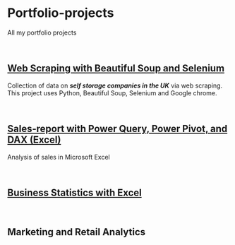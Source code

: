 # Portfolio-projects

All my portfolio projects


&nbsp;&nbsp;  



## [Web Scraping with Beautiful Soup and Selenium](https://github.com/EnuelOB-1/Portfolio-projects/blob/main/Sales-report%20with%20Power%20Query%2C%20Power%20Pivot%2C%20and%20DAX%20(Excel)/README.md)

Collection of data on **_self storage companies in the UK_**  via web scraping. This project uses Python, Beautiful Soup, Selenium and Google chrome.

&nbsp;&nbsp;  



## [Sales-report with Power Query, Power Pivot, and DAX (Excel)](https://github.com/EnuelOB-1/Portfolio-projects/blob/main/Sales-report%20with%20Power%20Query%2C%20Power%20Pivot%2C%20and%20DAX%20(Excel)/README.md)

Analysis of sales in Microsoft Excel

&nbsp;&nbsp;  



## [Business Statistics with Excel](https://github.com/EnuelOB-1/Portfolio-projects/tree/main/Business%20Statistics%20with%20Excel)


&nbsp;&nbsp;  


## Marketing and Retail Analytics

&nbsp;&nbsp;  



